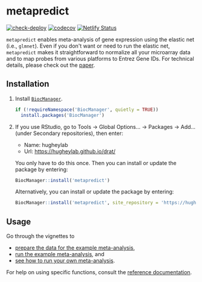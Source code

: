# metapredict

[![check-deploy](https://github.com/hugheylab/metapredict/workflows/check-deploy/badge.svg)](https://github.com/hugheylab/metapredict/actions)
[![codecov](https://codecov.io/gh/hugheylab/metapredict/branch/master/graph/badge.svg?token=nRgjANwZ6s)](https://codecov.io/gh/hugheylab/metapredict)
[![Netlify Status](https://api.netlify.com/api/v1/badges/6ff1bdb7-ea07-4c5f-9a52-f27f9eae8554/deploy-status)](https://app.netlify.com/sites/infallible-spence-3f03b0/deploys)

`metapredict` enables meta-analysis of gene expression using the elastic net (i.e., `glmnet`). Even if you don't want or need to run the elastic net, `metapredict` makes it straightforward to normalize all your microarray data and to map probes from various platforms to Entrez Gene IDs. For technical details, please check out the [paper](https://doi.org/10.1093/nar/gkv229).

## Installation

1. Install [`BiocManager`](https://cran.r-project.org/package=BiocManager).

    ```r
    if (!requireNamespace('BiocManager', quietly = TRUE))
      install.packages('BiocManager')
    ```

1. If you use RStudio, go to Tools → Global Options... → Packages → Add... (under Secondary repositories), then enter:

    - Name: hugheylab
    - Url: https://hugheylab.github.io/drat/

    You only have to do this once. Then you can install or update the package by entering:

    ```r
    BiocManager::install('metapredict')
    ```

    Alternatively, you can install or update the package by entering:

    ```r
    BiocManager::install('metapredict', site_repository = 'https://hugheylab.github.io/drat/')
    ```

## Usage

Go through the vignettes to

- [prepare the data for the example meta-analysis](https://metapredict.hugheylab.org/articles/prepare_example.html),
- [run the example meta-analysis](https://metapredict.hugheylab.org/articles/run_example.html), and
- [see how to run your own meta-analysis](https://metapredict.hugheylab.org/articles/guide.html).

For help on using specific functions, consult the [reference documentation](https://metapredict.hugheylab.org/reference/index.html).
